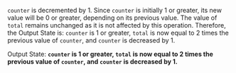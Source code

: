 `counter` is decremented by 1. Since `counter` is initially 1 or greater, its new value will be 0 or greater, depending on its previous value. The value of `total` remains unchanged as it is not affected by this operation. Therefore, the Output State is: `counter` is 1 or greater, `total` is now equal to 2 times the previous value of `counter`, and `counter` is decreased by 1.

Output State: **`counter` is 1 or greater, `total` is now equal to 2 times the previous value of `counter`, and `counter` is decreased by 1.**